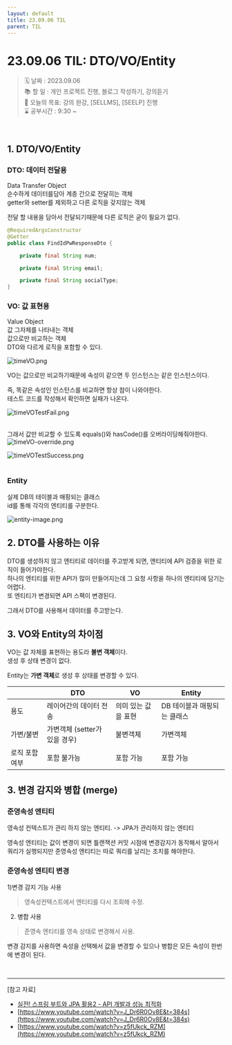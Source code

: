 ```yaml
---
layout: default
title: 23.09.06 TIL
parent: TIL
---
```


# 23.09.06 TIL: DTO/VO/Entity 


> 🗓 날짜 : 2023.09.06   
> 📚 할 일 : 개인 프로젝트 진행, 블로그 작성하기, 강의듣기   
> 📝 오늘의 목표:  강의 완강, [SELLMS], [SEELP] 진행   
> ⌛ 공부시간 : 9:30 ~

  
&nbsp;

## 1. DTO/VO/Entity
  
### DTO: 데이터 전달용
Data Transfer Object  
순수하게 데이터를담아 계층 간으로 전달히는 객체  
getter와 setter를 제외하고 다른 로직을 갖지않는 객체  
  
전달 할 내용을 담아서 전달되기때문에 다른 로직은 굳이 필요가 없다.  
    
```java
@RequiredArgsConstructor
@Getter
public class FindIdPwResponseDto {

    private final String num;

    private final String email;

    private final String socialType;
}
```

### VO: 값 표현용
Value Object  
값 그자체를 나타내는 객체  
값으로만 비교하는 객체  
DTO와 다르게 로직을 포함할 수 있다.  

![timeVO.png](/assets/images/TIL/springboot/0906/timeVO.png)
&nbsp;
  
VO는 값으로만 비교하기때문에 속성이 같으면 두 인스턴스는 같은 인스턴스이다.  
  
즉, 똑같은 속성인 인스턴스를 비교하면 항상 참이 나와야한다.  
테스트 코드를 작성해서 확인하면 실패가 나온다.  

![timeVOTestFail.png](/assets/images/TIL/springboot/0906/timeVOTestFail.png)  
&nbsp;
  
그래서 값만 비교할 수 있도록 equals()와 hasCode()를 오버라이딩해줘야한다.  
![timeVO-override.png](/assets/images/TIL/springboot/0906/timeVO-override.png)
&nbsp;
  
![timeVOTestSuccess.png](/assets/images/TIL/springboot/0906/timeVOTestSuccess.png)  
&nbsp;  
  
### Entity
실제 DB의 테이블과 매핑되는 클래스  
id를 통해 각각의 엔티티를 구분한다.  


![entity-image.png](/assets/images/TIL/springboot/0906/entity-image.png)
&nbsp;

## 2. DTO를 사용하는 이유  
  
DTO를 생성하지 않고 엔티티로 데이터를 주고받게 되면, 앤티티에 API 검증을 위한 로직이 들어가야한다.  
하나의 엔티티를 위한 API가 많이 만들어지는데 그 요청 사항을 하나의 엔티티에 담기는 어렵다.  
또 엔티티가 변경되면 API 스펙이 변경된다.  
  
그래서 DTO를 사용해서 데이터를 주고받는다. 

  
## 3. VO와 Entity의 차이점
  
VO는 값 자체를 표현하는 용도라 **불변 객체**이다.  
생성 후 상태 변경이 없다.  
  
Entity는 **가변 객체**로 생성 후 상태를 변경할 수 있다.  

|          | DTO                  | VO          | Entity           |
|----------|----------------------|-------------|------------------|
| 용도       | 레이어간의 데이터 전송         | 의미 있는 값을 표현 | DB 테이블과 매핑되는 클래스 |
| 가변/불변    | 가변객체 (setter가 있을 경우) | 불변객체        | 가변객체             |
| 로직 포함 여부 | 포함 불가능               | 포함 가능       | 포함 가능            |


## 3. 변경 감지와 병합 (merge) 
  
### 준영속성 엔티티  
영속성 컨텍스트가 관리 하지 않는 엔티티. -> JPA가 관리하지 않는 엔티티  
  
영속성 엔티티는 값이 변경이 되면 틀랜잭션 커밋 시점에 변경감지가 동작해서 알아서 쿼리가 실행되지만 준영속성 엔티티는 따로 쿼리를 날리는 조치를 해야한다.  

### 준영속성 엔티티 변경  

1)변경 감지 기능 사용
> 영속성컨텍스트에서 엔티티를 다시 조회해 수정.  
  
2) 병합 사용
> 준영속 엔티티를 영속 상태로 변경해서 사용.  
  
변경 감지를 사용하면 속성을 선택해서 값을 변경할 수 있으나 병합은 모든 속성이 한번에 변경이 된다.
  
&nbsp;
&nbsp;



<hr>
[참고 자료]    

* [실전! 스프링 부트와 JPA 활용2 - API 개발과 성능 최적화](https://www.inflearn.com/course/%EC%8A%A4%ED%94%84%EB%A7%81%EB%B6%80%ED%8A%B8-JPA-API%EA%B0%9C%EB%B0%9C-%EC%84%B1%EB%8A%A5%EC%B5%9C%EC%A0%81%ED%99%94/dashboard)  
* [https://www.youtube.com/watch?v=J_Dr6R0Ov8E&t=384s](https://www.youtube.com/watch?v=J_Dr6R0Ov8E&t=384s)  
* [https://www.youtube.com/watch?v=z5fUkck_RZM](https://www.youtube.com/watch?v=z5fUkck_RZM)



